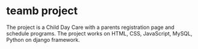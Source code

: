 # teamb project 

The project is a Child Day Care with a parents registration page and schedule programs. The project works on HTML, CSS, JavaScript, MySQL, Python on django framework.
